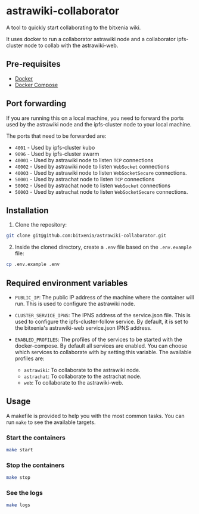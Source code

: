 # astrawiki-collaborator

A tool to quickly start collaborating to the bitxenia wiki.

It uses docker to run a collaborator astrawiki node and a collaborator ipfs-cluster node to collab with the astrawiki-web.

## Pre-requisites

- [Docker](https://docs.docker.com/)
- [Docker Compose](https://docs.docker.com/compose/)

## Port forwarding

If you are running this on a local machine, you need to forward the ports used by the astrawiki node and the ipfs-cluster node to your local machine.

The ports that need to be forwarded are:

- `4001` - Used by ipfs-cluster kubo
- `9096` - Used by ipfs-cluster swarm
- `40001` - Used by astrawiki node to listen `TCP` connections
- `40002` - Used by astrawiki node to listen `WebSocket` connections
- `40003` - Used by astrawiki node to listen `WebSocketSecure` connections.
- `50001` - Used by astrachat node to listen `TCP` connections
- `50002` - Used by astrachat node to listen `WebSocket` connections
- `50003` - Used by astrachat node to listen `WebSocketSecure` connections.

## Installation

1. Clone the repository:

```bash
git clone git@github.com:bitxenia/astrawiki-collaborator.git
```

2. Inside the cloned directory, create a `.env` file based on the `.env.example` file:

```bash
cp .env.example .env
```

## Required environment variables

- `PUBLIC_IP`: The public IP address of the machine where the container will run. This is used to configure the astrawiki node.

- `CLUSTER_SERVICE_IPNS`: The IPNS address of the service.json file. This is used to configure the ipfs-cluster-follow service. By default, it is set to the bitxenia's astrawiki-web service.json IPNS address.

- `ENABLED_PROFILES`: The profiles of the services to be started with the docker-compose. By default all services are enabled. You can choose which services to collaborate with by setting this variable. The available profiles are:
  - `astrawiki`: To collaborate to the astrawiki node.
  - `astrachat`: To collaborate to the astrachat node.
  - `web`: To collaborate to the astrawiki-web.

## Usage

A makefile is provided to help you with the most common tasks. You can run `make` to see the available targets.

### Start the containers

```bash
make start
```

### Stop the containers

```bash
make stop
```

### See the logs

```bash
make logs
```

